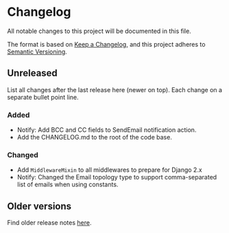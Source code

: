 # Changelog
All notable changes to this project will be documented in this file.

The format is based on [Keep a Changelog](https://keepachangelog.com/en/1.0.0/),
and this project adheres to [Semantic Versioning](https://semver.org/spec/v2.0.0.html).

## Unreleased

List all changes after the last release here (newer on top). Each change on a separate bullet point line.

### Added

- Notify: Add BCC and CC fields to SendEmail notification action.
- Add the CHANGELOG.md to the root of the code base.

### Changed

- Add `MiddlewareMixin` to all middlewares to prepare for Django 2.x
- Notify: Changed the Email topology type to support comma-separated list of emails when using constants.

## Older versions

Find older release notes [here](./doc/changelog.rst).
